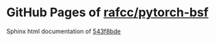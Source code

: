 GitHub Pages of [rafcc/pytorch-bsf](https://github.com/rafcc/pytorch-bsf.git)
===
Sphinx html documentation of [543f8bde](https://github.com/rafcc/pytorch-bsf/tree/543f8bde59787ed3aaac8ffeefe703a80b1b6b30)
